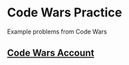 # Code Wars Practice
 Example problems from Code Wars

## [Code Wars Account](https://www.codewars.com/users/DRC-7)
